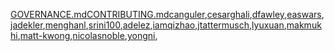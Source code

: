 [GOVERNANCE.md](https://github.com/grpc/grpc-community/blob/master/governance.md)[CONTRIBUTING.md](https://github.com/grpc/grpc-community/blob/master/CONTRIBUTING.md)[canguler](https://github.com/canguler),[cesarghali](https://github.com/cesarghali),[dfawley](https://github.com/dfawley),[easwars](https://github.com/easwars),[jadekler](https://github.com/jadekler),[menghanl](https://github.com/menghanl),[srini100](https://github.com/srini100),[adelez](https://github.com/adelez),[iamqizhao](https://github.com/iamqizhao),[jtattermusch](https://github.com/jtattermusch),[lyuxuan](https://github.com/lyuxuan),[makmukhi](https://github.com/makmukhi),[matt-kwong](https://github.com/matt-kwong),[nicolasnoble](https://github.com/nicolasnoble),[yongni](https://github.com/yongni),